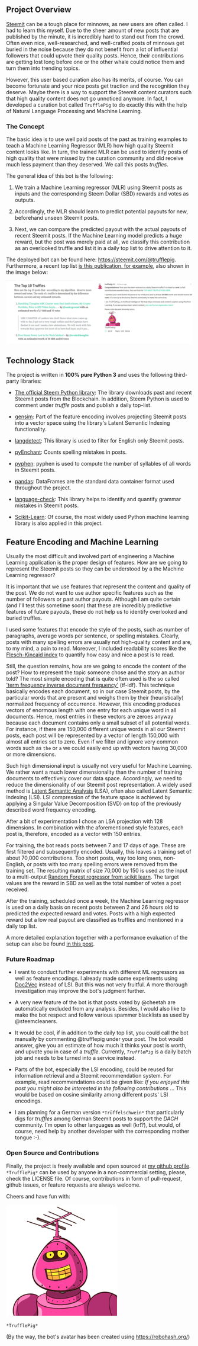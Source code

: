 ## Project Overview

[Steemit](https://steemit.com) can be a tough place for minnows, as new users are often called. I had to learn this myself. Due to the sheer amount of new posts that are published by the minute, it is incredibly hard to stand out from the crowd. Often even nice, well-researched, and well-crafted posts of minnows get buried in the noise because they do not benefit from a lot of influential followers that could upvote their quality posts. Hence, their contributions are getting lost long before one or the other whale could notice them and turn them into trending topics.

However, this user based curation also has its merits, of course. You can become fortunate and your nice posts get traction and the recognition they deserve. Maybe there is a way to support the Steemit content curators such that high quality content does not go unnoticed anymore. In fact, I developed a curation bot called `TrufflePig` to do exactly this with the help of Natural Language Processing and Machine Learning.


### The Concept

The basic idea is to use well paid posts of the past as training examples to teach a Machine Learning Regressor (MLR) how high quality Steemit content looks like. In turn, the trained MLR can be used to identify posts of high quality that were missed by the curation community and did receive much less payment than they deserved. We call this posts *truffles*.

The general idea of this bot is the following:

1. We train a Machine Learning regressor (MLR) using Steemit posts as inputs and the corresponding Steem Dollar (SBD) rewards and votes as outputs.

2. Accordingly, the MLR should learn to predict potential payouts for new, beforehand unseen Steemit posts.

3. Next, we can compare the predicted payout with the actual payouts of recent Steemit posts. If the Machine Learning model predicts a huge reward, but the post was merely paid at all, we classify this contribution as an overlooked truffle and list it in a daily top list to drive attention to it.

The deployed bot can be found here: https://steemit.com/@trufflepig. Furthermore, a recent top list [is this publication, for example](https://steemit.com/steemit/@trufflepig/daily-truffle-picks-2018-02-25), also shown in the image below:

![tolis](https://raw.githubusercontent.com/SmokinCaterpillar/blog/master/2018_02_26_utopian_io_trufflepig/toplist.jpg)

## Technology Stack

The project is written in **100% pure Python 3** and uses the following third-party libraries:

* [The official Steem Python library]((https://github.com/steemit/steem-python)): The library downloads past and recent Steemit posts from the Blockchain. In addition, Steem Python is used to comment under *truffle* posts and publish a daily top-list.

* [gensim](https://radimrehurek.com/gensim/models/lsimodel.html): Part of the feature encoding involves projecting Steemit posts into a vector space using the library's Latent Semantic Indexing functionality.

* [langdetect](https://pypi.python.org/pypi/langdetect): This library is used to filter for English only Steemit posts.

* [pyEnchant](https://pypi.python.org/pypi/langdetect): Counts spelling mistakes in posts.

* [pyphen](https://pypi.python.org/pypi/Pyphen): pyphen is used to compute the number of syllables of all words in Steemit posts.

* [pandas](https://pandas.pydata.org/): DataFrames are the standard data container format used throughout the project.

* [language-check](https://pypi.python.org/pypi/language-check): This library helps to identify and quantify grammar mistakes in Steemit posts.

* [Scikit-Learn](http://scikit-learn.org/stable/): Of course, the most widely used Python machine learning library is also applied in this project.


## Feature Encoding and Machine Learning

Usually the most difficult and involved part of engineering a Machine Learning application is the proper design of features. How are we going to represent the Steemit posts so they can be understood by a the Machine Learning regressor?

It is important that we use features that represent the content and quality of the post. We do not want to use author specific features such as the number of followers or past author payouts. Although I am quite certain (and I'll test this sometime soon) that these are incredibly predictive features of future payouts, these do not help us to identify overlooked and buried truffles.

I used some features that encode the style of the posts, such as number of paragraphs, average words per sentence, or spelling mistakes. Clearly, posts with many spelling errors are usually not high-quality content and are, to my mind, a pain to read. Moreover, I included readability scores like the [Flesch-Kincaid index](https://en.wikipedia.org/wiki/Flesch%E2%80%93Kincaid_readability_tests) to quantify how easy and nice a post is to read.

Still, the question remains, how are we going to encode the content of the post? How to represent the topic someone chose and the story an author told? The most simple encoding that is quite often used is the so called ['term frequency inverse document frequency'](https://en.wikipedia.org/wiki/Tf%E2%80%93idf) (tf-idf). This technique basically encodes each document, so in our case Steemit posts, by the particular words that are present and weighs them by their (heuristically) normalized frequency of occurrence. However, this encoding produces vectors of enormous length with one entry for each unique word in all documents. Hence, most entries in these vectors are zeroes anyway because each document contains only a small subset of all potential words. For instance, if there are 150,000 different unique words in all our Steemit posts, each post will be represented by a vector of length 150,000 with almost all entries set to zero. Even if we filter and ignore very common words such as `the` or `a` we could easily end up with vectors having 30,000 or more dimensions.

Such high dimensional input is usually not very useful for Machine Learning. We rather want a much lower dimensionality than the number of training documents to effectively cover our data space. Accordingly, we need to reduce the dimensionality of our Steemit post representation. A widely used method is [Latent Semantic Analysis](https://en.wikipedia.org/wiki/Latent_semantic_analysis) (LSA), often also called Latent Semantic Indexing (LSI). LSI compression of the feature space is achieved by applying a Singular Value Decomposition (SVD) on top of the previously described word frequency encoding.

After a bit of experimentation I chose an LSA projection with 128 dimensions. In combination with the aforementioned style features, each post is, therefore, encoded as a vector with 150 entries.

For training, the bot reads posts between 7 and 17 days of age. These are first filtered and subsequently encoded. Usually, this leaves a training set of about 70,000 contributions. Too short posts, way too long ones, non-English, or posts with too many spelling errors were removed from the training set. The resulting matrix of size 70,000 by 150 is used as the input to a multi-output [Random Forest regressor from scikit learn](http://scikit-learn.org/stable/modules/generated/sklearn.ensemble.RandomForestRegressor.html). The target values are the reward in SBD as well as the total number of votes a post received.

After the training, scheduled once a week, the Machine Learning regressor is used on a daily basis on recent posts between 2 and 26 hours old to predicted the expected reward and votes. Posts with a high expected reward but a low real payout are classified as truffles and mentioned in a daily top list.

A more detailed explanation together with a performance evaluation of the setup can also be found [in this post](https://steemit.com/steemit/@smcaterpillar/trufflepig-introducing-the-artificial-intelligence-for-content-curation-and-minnow-support).


### Future Roadmap

* I want to conduct further experiments with different ML regressors as well as feature encodings. I already made some experiments using [Doc2Vec](https://radimrehurek.com/gensim/models/doc2vec.html) instead of LSI. But this was not very fruitful. A more thorough investigation may improve the bot's judgment further.

* A very new feature of the bot is that posts voted by @cheetah are automatically excluded from any analysis. Besides, I would also like to make the bot respect and follow various spammer blacklists as used by @steemcleaners.

* It would be cool, if in addition to the daily top list, you could call the bot manually by commenting @trufflepig under your post. The bot would answer, give you an estimate of how much it thinks your post is worth, and upvote you in case of a *truffle*. Currently, *`TrufflePig`* is a daily batch job and needs to be turned into a service instead.

* Parts of the bot, especially the LSI encoding, could be reused for information retrieval and a Steemit recommendation system. For example, read recommendations could be given like: *If you enjoyed this post you might also be interested in the following contributions* ... This would be based on cosine similarity among different posts' LSI encodings.

* I am planning for a German version `*Trüffelschwein*` that particularly digs for *truffles* among German Steemit posts to support the *DACH* community. I'm open to other languages as well (kr!?), but would, of course, need help by another developer with the corresponding mother tongue :-).

### Open Source and Contributions

Finally, the project is freely available and open sourced at [my github profile](https://github.com/SmokinCaterpillar/TrufflePig). `*TrufflePig*` can be used by anyone in a non-commercial setting, please, check the LICENSE file.
Of course, contributions in form of pull-request, github issues, or feature requests are always welcome.

Cheers and have fun with:

![trufflepig](https://raw.githubusercontent.com/SmokinCaterpillar/TrufflePig/master/img/trufflepig17.png)

`*TrufflePig*`

(By the way, the bot's avatar has been created using https://robohash.org/)

